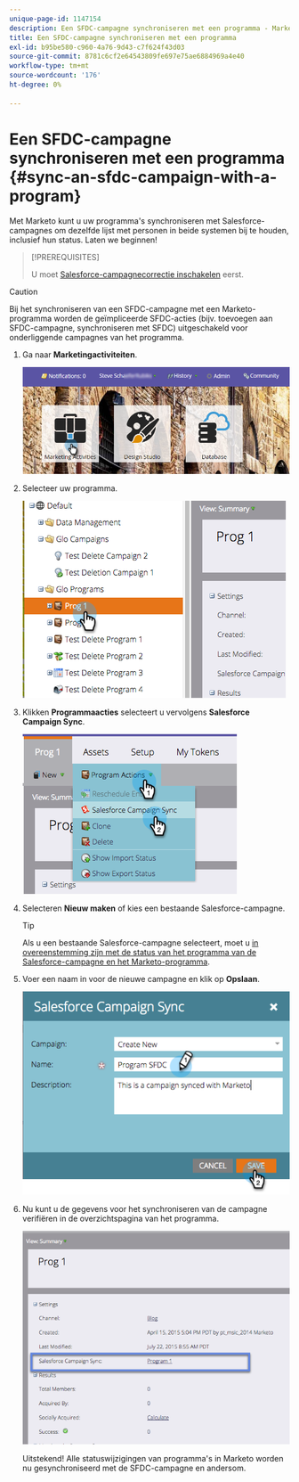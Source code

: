 ```yaml
---
unique-page-id: 1147154
description: Een SFDC-campagne synchroniseren met een programma - Marketo Docs - Productdocumentatie
title: Een SFDC-campagne synchroniseren met een programma
exl-id: b95be580-c960-4a76-9d43-c7f624f43d03
source-git-commit: 8781c6cf2e64543809fe697e75ae6884969a4e40
workflow-type: tm+mt
source-wordcount: '176'
ht-degree: 0%

---
```


# Een SFDC-campagne synchroniseren met een programma {#sync-an-sfdc-campaign-with-a-program}

Met Marketo kunt u uw programma&#39;s synchroniseren met Salesforce-campagnes om dezelfde lijst met personen in beide systemen bij te houden, inclusief hun status. Laten we beginnen!

>[!PREREQUISITES]
>
>U moet [Salesforce-campagnecorrectie inschakelen](/help/marketo/product-docs/crm-sync/salesforce-sync/setup/optional-steps/enable-disable-campaign-sync.md) eerst.

>[!CAUTION]
>
>Bij het synchroniseren van een SFDC-campagne met een Marketo-programma worden de geïmpliceerde SFDC-acties (bijv. toevoegen aan SFDC-campagne, synchroniseren met SFDC) uitgeschakeld voor onderliggende campagnes van het programma.

1. Ga naar **Marketingactiviteiten**.

   ![](assets/login-marketing-activities-1.png)

1. Selecteer uw programma.

   ![](assets/image2015-7-22-8-3a47-3a28.png)

1. Klikken **Programmaacties** selecteert u vervolgens **Salesforce Campaign Sync**.

   ![](assets/image2015-7-22-8-3a48-3a5.png)

1. Selecteren **Nieuw maken** of kies een bestaande Salesforce-campagne.

   >[!TIP]
   >
   >Als u een bestaande Salesforce-campagne selecteert, moet u [in overeenstemming zijn met de status van het programma van de Salesforce-campagne en het Marketo-programma](/help/marketo/product-docs/crm-sync/salesforce-sync/sfdc-sync-details/how-to-match-program-statuses-and-salesforce-campaign-statuses-prior-to-sync.md).

1. Voer een naam in voor de nieuwe campagne en klik op **Opslaan**.

   ![](assets/image2015-7-22-8-3a57-3a19.png)

1. Nu kunt u de gegevens voor het synchroniseren van de campagne verifiëren in de overzichtspagina van het programma.

   ![](assets/image2015-7-22-8-3a59-3a33.png)

   Uitstekend! Alle statuswijzigingen van programma&#39;s in Marketo worden nu gesynchroniseerd met de SFDC-campagne en andersom.
